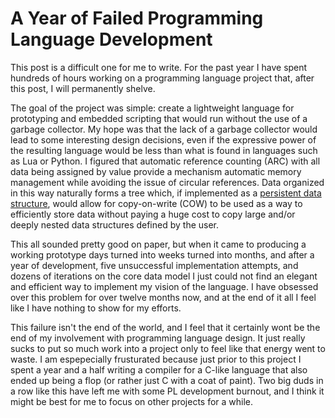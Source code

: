 A Year of Failed Programming Language Development
=================================================

This post is a difficult one for me to write.
For the past year I have spent hundreds of hours working on a programming
language project that, after this post, I will permanently shelve.

The goal of the project was simple: create a lightweight language for
prototyping and embedded scripting that would run without the use of a garbage
collector.
My hope was that the lack of a garbage collector would lead to some interesting
design decisions, even if the expressive power of the resulting language would
be less than what is found in languages such as Lua or Python.
I figured that automatic reference counting (ARC) with all data being assigned
by value provide a mechanism automatic memory management while avoiding the
issue of circular references.
Data organized in this way naturally forms a tree which, if implemented as a
[persistent data structure](https://en.wikipedia.org/wiki/Persistent_data_structure#Trees),
would allow for copy-on-write (COW) to be used as a way to efficiently store
data without paying a huge cost to copy large and/or deeply nested data
structures defined by the user.

This all sounded pretty good on paper, but when it came to producing a working
prototype days turned into weeks turned into months, and after a year of
development, five unsuccessful implementation attempts, and dozens of iterations
on the core data model I just could not find an elegant and efficient way to
implement my vision of the language.
I have obsessed over this problem for over twelve months now, and at the end of
it all I feel like I have nothing to show for my efforts.

This failure isn't the end of the world, and I feel that it certainly wont be
the end of my involvement with programming language design.
It just really sucks to put so much work into a project only to feel like that
energy went to waste.
I am espepecially frusturated because just prior to this project I spent a year
and a half writing a compiler for a C-like language that also ended up being a
flop (or rather just C with a coat of paint).
Two big duds in a row like this have left me with some PL development burnout,
and I think it might be best for me to focus on other projects for a while.
